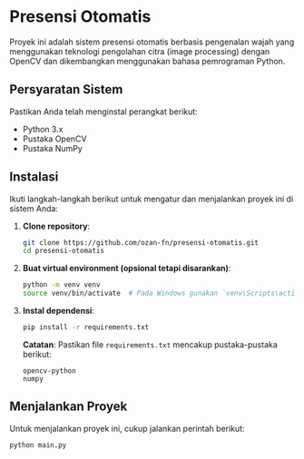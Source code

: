 # Presensi Otomatis

Proyek ini adalah sistem presensi otomatis berbasis pengenalan wajah yang menggunakan teknologi pengolahan citra (image processing) dengan OpenCV dan dikembangkan menggunakan bahasa pemrograman Python.

## Persyaratan Sistem

Pastikan Anda telah menginstal perangkat berikut:

- Python 3.x
- Pustaka OpenCV
- Pustaka NumPy

## Instalasi

Ikuti langkah-langkah berikut untuk mengatur dan menjalankan proyek ini di sistem Anda:

1. **Clone repository**: 
    ```bash
    git clone https://github.com/ozan-fn/presensi-otomatis.git
    cd presensi-otomatis
    ```

2. **Buat virtual environment (opsional tetapi disarankan)**:
    ```bash
    python -m venv venv
    source venv/bin/activate  # Pada Windows gunakan `venv\Scripts\activate`
    ```

3. **Instal dependensi**:
    ```bash
    pip install -r requirements.txt
    ```

    **Catatan**: Pastikan file `requirements.txt` mencakup pustaka-pustaka berikut:
    ```
    opencv-python
    numpy
    ```

## Menjalankan Proyek

Untuk menjalankan proyek ini, cukup jalankan perintah berikut:

```bash
python main.py
